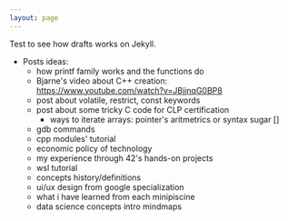 ```yaml
---
layout: page
---
```


Test to see how drafts works on Jekyll.
- Posts ideas:
	- how printf family works and the functions do
	- Bjarne's video about C++ creation: https://www.youtube.com/watch?v=JBjjnqG0BP8
	- post about volatile, restrict, const keywords
	- post about some tricky C code for CLP certification
		- ways to iterate arrays: pointer's aritmetrics or syntax sugar []
	- gdb commands
	- cpp modules' tutorial
	- economic policy of technology
 	- my experience through 42's hands-on projects
  	- wsl tutorial
  	- concepts history/definitions
  	- ui/ux design from google specialization
  	- what i have learned from each minipiscine
  	- data science concepts intro mindmaps

